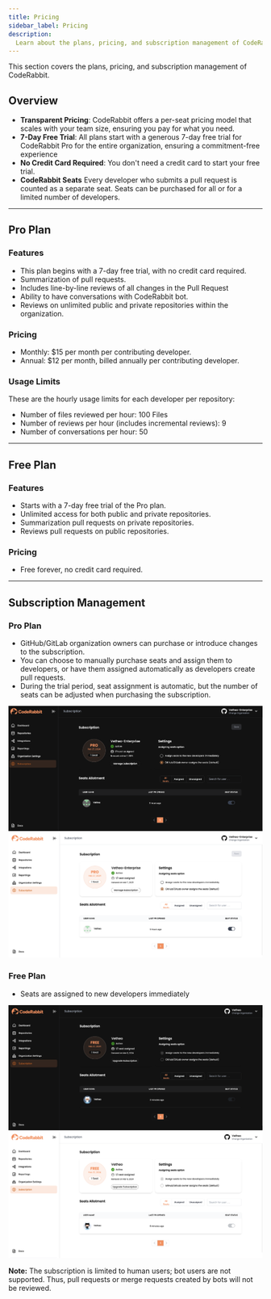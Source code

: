 ```yaml
---
title: Pricing
sidebar_label: Pricing
description:
  Learn about the plans, pricing, and subscription management of CodeRabbit.
---
```


This section covers the plans, pricing, and subscription management of
CodeRabbit.

## Overview

- **Transparent Pricing**: CodeRabbit offers a per-seat pricing model that
  scales with your team size, ensuring you pay for what you need.
- **7-Day Free Trial**: All plans start with a generous 7-day free trial for
  CodeRabbit Pro for the entire organization, ensuring a commitment-free
  experience
- **No Credit Card Required**: You don't need a credit card to start your free
  trial.
- **CodeRabbit Seats** Every developer who submits a pull request is counted as
  a separate seat. Seats can be purchased for all or for a limited number of
  developers.

---

## Pro Plan

### Features

- This plan begins with a 7-day free trial, with no credit card required.
- Summarization of pull requests.
- Includes line-by-line reviews of all changes in the Pull Request
- Ability to have conversations with CodeRabbit bot.
- Reviews on unlimited public and private repositories within the organization.

### Pricing

- Monthly: $15 per month per contributing developer.
- Annual: $12 per month, billed annually per contributing developer.

### Usage Limits

These are the hourly usage limits for each developer per repository:

- Number of files reviewed per hour: 100 Files
- Number of reviews per hour (includes incremental reviews): 9
- Number of conversations per hour: 50

---

## Free Plan

### Features

- Starts with a 7-day free trial of the Pro plan.
- Unlimited access for both public and private repositories.
- Summarization pull requests on private repositories.
- Reviews pull requests on public repositories.

### Pricing

- Free forever, no credit card required.

---

## Subscription Management

### Pro Plan

- GitHub/GitLab organization owners can purchase or introduce changes to the
  subscription.
- You can choose to manually purchase seats and assign them to developers, or
  have them assigned automatically as developers create pull requests.
- During the trial period, seat assignment is automatic, but the number of seats
  can be adjusted when purchasing the subscription.

![Seat Management](./images/cr_seat_manage_dark.png#gh-dark-mode-only)
![Seat Management](./images/cr_seat_manage_light.png#gh-light-mode-only)

### Free Plan

- Seats are assigned to new developers immediately

![Free Seat Assignment](./images/cr_seat_free_dark.png#gh-dark-mode-only)
![Free Seat Assignment](./images/cr_seat_free_light.png#gh-light-mode-only)

**Note:** The subscription is limited to human users; bot users are not
supported. Thus, pull requests or merge requests created by bots will not be
reviewed.
